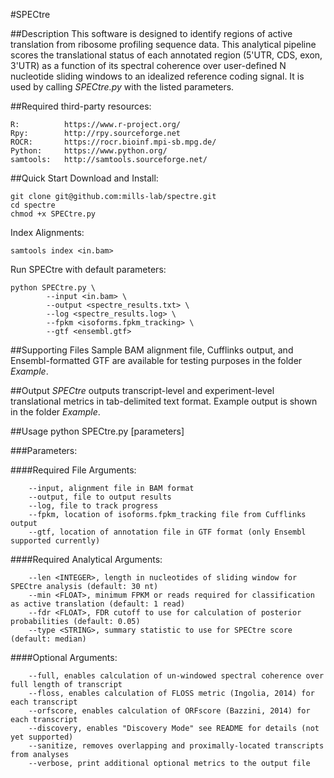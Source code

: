 #SPECtre

##Description
This software is designed to identify regions of active translation from ribosome profiling sequence data. This analytical pipeline scores the translational status of each annotated region (5'UTR, CDS, exon, 3'UTR) as a function of its spectral coherence over user-defined N nucleotide sliding windows to an idealized reference coding signal. It is used by calling *SPECtre.py* with the listed parameters.

##Required third-party resources:
```
R:			https://www.r-project.org/
Rpy:		http://rpy.sourceforge.net
ROCR:		https://rocr.bioinf.mpi-sb.mpg.de/
Python:		https://www.python.org/
samtools:	http://samtools.sourceforge.net/
```

##Quick Start
Download and Install:
```
git clone git@github.com:mills-lab/spectre.git
cd spectre
chmod +x SPECtre.py
```

Index Alignments:
```
samtools index <in.bam>
```

Run SPECtre with default parameters:
```
python SPECtre.py \
		--input <in.bam> \
		--output <spectre_results.txt> \
		--log <spectre_results.log> \
		--fpkm <isoforms.fpkm_tracking> \
		--gtf <ensembl.gtf>
```

##Supporting Files
Sample BAM alignment file, Cufflinks output, and Ensembl-formatted GTF are available for testing purposes in the folder *Example*.

##Output
*SPECtre* outputs transcript-level and experiment-level translational metrics in tab-delimited text format. Example output is shown in the folder *Example*.

##Usage
python SPECtre.py [parameters]

###Parameters:

####Required File Arguments:
```
	--input, alignment file in BAM format
	--output, file to output results
	--log, file to track progress
	--fpkm, location of isoforms.fpkm_tracking file from Cufflinks output
	--gtf, location of annotation file in GTF format (only Ensembl supported currently)
```

####Required Analytical Arguments:
```
	--len <INTEGER>, length in nucleotides of sliding window for SPECtre analysis (default: 30 nt)
	--min <FLOAT>, minimum FPKM or reads required for classification as active translation (default: 1 read)
	--fdr <FLOAT>, FDR cutoff to use for calculation of posterior probabilities (default: 0.05)
	--type <STRING>, summary statistic to use for SPECtre score (default: median)
```

####Optional Arguments:
```
	--full, enables calculation of un-windowed spectral coherence over full length of transcript
	--floss, enables calculation of FLOSS metric (Ingolia, 2014) for each transcript
	--orfscore, enables calculation of ORFscore (Bazzini, 2014) for each transcript
	--discovery, enables "Discovery Mode" see README for details (not yet supported)
	--sanitize, removes overlapping and proximally-located transcripts from analyses
	--verbose, print additional optional metrics to the output file
```
